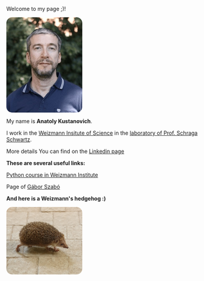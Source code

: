 Welcome to my page ;)!


<img src="my_photo1.jpg" width="200" style="border-radius: 15px;" align="center">


My name is **Anatoly Kustanovich**. 


I work in the [Weizmann Insitute of Science](https://www.weizmann.ac.il/pages/) in the [laboratory of Prof. Schraga Schwartz](https://www.weizmann.ac.il/molgen/schwartz/).


More details You can find on the [Linkedin page](https://www.linkedin.com/in/anatoli-kustanovich/) 


**These are several useful links:**

[Python course in Weizmann Institute](https://github.com/szabgab/wis-python-course-2024-11)

Page of [Gábor Szabó ](https://szabgab.com/)




**And here is a Weizmann's hedgehog :)**

<img src="hedgehog.jpg" width="200" style="border-radius: 15px;" align="center">




